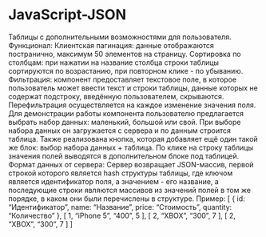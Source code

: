 # JavaScript-JSON
Таблицы с дополнительными возможностями для пользователя. Функционал: Клиентская пагинация: данные отображаются постранично, максимум 50 элементов на страницу. Сортировка по столбцам: при нажатии на название столбца строки таблицы сортируются по возрастанию, при повторном клике - по убыванию. Фильтрация: компонент предоставляет текстовое поле, в которое пользователь может ввести текст и строки таблицы, данные которых не содержат подстроку, введённую пользователем, скрываются. Перефильтрация осуществляется на каждое изменение значения поля. Для демонстрации работы компонента пользователю предлагается выбрать набор данных: маленький, большой или свой. При выборе набора данных он загружается с сервера и по данным строится таблица. Также реализована кнопка, которая добавляет ещё один такой же блок: выбор набора данных + таблица. По клике на строку таблицы значения полей выводятся в дополнительном блоке под таблицей. Формат данных от сервера: Сервер возвращает JSON-массив, первой строкой которого является hash структуры таблицы, где ключом является идентификатор поля, а значением - его название, а последующие строки являются массивов из значений полей в том же порядке, в каком они были перечислены в структуре. Пример:
[ { id: “Идентификатор”, name: “Название”, price: “Стоимость”, quantity: “Количество” }, [ 1, “iPhone 5”, “400”, 5 ], [ 2, “XBOX”, “300”, 7 ], [ 2, “XBOX”, “300”, 7 ] ]

